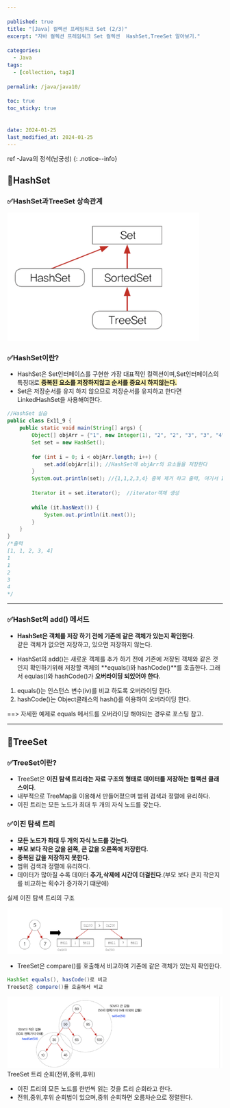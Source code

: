 ```yaml
---

published: true
title: "[Java] 컬렉션 프레임워크 Set (2/3)"
excerpt: "자바 컬렉션 프레임워크 Set 컬렉션  HashSet,TreeSet 알아보기."

categories:
  - Java
tags:
  - [collection, tag2]

permalink: /java/java10/

toc: true
toc_sticky: true


date: 2024-01-25
last_modified_at: 2024-01-25
---
```


ref -Java의 정석(남궁성) 
{: .notice--info}


## 📌HashSet


### ✅HashSet과TreeSet 상속관계


![image description](/assets/images/hash.png)<br>


### ✅HashSet이란?
* HashSet은 Set인터페이스를 구현한 가장 대표적인 컬렉션이며,Set인터페이스의 특징대로<span style="background-color:#fff5b1"> **중복된 요소를 저장하지않고 순서를 중요시 하지않는다.**</span><br>
* Set은 저장순서를 유지 하지 않으므로 저장순서를 유지하고 한다면 LinkedHashSet을 사용해여한다.


```java
//HashSet 실습
public class Ex11_9 {
    public static void main(String[] args) {
        Object[] objArr = {"1", new Integer(1), "2", "2", "3", "3", "4", "4", "4"};
        Set set = new HashSet();

        for (int i = 0; i < objArr.length; i++) {
            set.add(objArr[i]); //HashSet에 objArr의 요소들을 저장한다
        }
        System.out.println(set); //{1,1,2,3,4} 중복 제거 하고 출력, 여기서 1은 문자열과,인터저 타입1이므로 서로 다르므로 같은 1이 두개 출력

        Iterator it = set.iterator();  //iterator객체 생성 

        while (it.hasNext()) {
            System.out.println(it.next());
        }
    }
}
/*출력
[1, 1, 2, 3, 4]
1
1
2
3
4
*/

```

---


### ✅HashSet의 add() 메서드
* **HashSet은 객체를 저장 하기 전에 기존에 같은 객체가 있는지 확인한다**. <br>
같은 객체가 없으면 저장하고, 있으면 저장하지 않는다.

* HashSet의 add()는 새로운 객체를 추가 하기 전에 기존에 저장된 객체와 같은 것인지 확인하기위해 저장할 객체의 **equals()와 hashCode()**를 호출한다.
그래서 equlas()와 hashCode()가 **오버라이딩 되있어야 한다**.
1. equals()는 인스턴스 변수(iv)를 비교 하도록 오버라이딩 한다.
2. hashCode()는 Object클래스의 hash()를 이용하여 오버라이딩 한다.

==> 자세한 예제로 equals 메서드를 오버라이딩 해야되는 경우로 포스팅 참고.

---

## 📌TreeSet


### ✅TreeSet이란?
* TreeSet은 **이진 탐색 트리라는 자료 구조의 형태로 데이터를 저장하는 컬랙션 클래스이다**.
* 내부적으로 TreeMap을 이용해서 만들어졌으며 범위 검색과 정렬에 유리하다.
* 이진 트리는 모든 노드가 최대 두 개의 자식 노드를 갖는다.

### ✅이진 탐색 트리

* **모든 노드가 최대 두 개의 자식 노드를 갖는다.**
* **부모 보다 작은 값을 왼쪽, 큰 값을 오른쪽에 저장한다.**
* **중복된 값을 저장하지 못한다.**
* 범위 검색과 정렬에 유리하다.
* 데이터가 많아질 수록 데이터 **추가,삭제에 시간이 더걸린다**.(부모 보다 큰지 작은지를 비교하는 획수가 증가하기 떄문에)

 실제 이진 탐색 트리의 구조<br> 

![image description](/assets/images/treeset.png)<br>


* TreeSet은 compare()를 호출해서 비교하여 기존에 같은 객체가 있는지 확인한다.

```java
HashSet equals(), hasCode()로 비교
TreeSet은 compare()를 호출해서 비교
```

![image description](/assets/images/treeset1.png)<br>
TreeSet 트리 순회(전위,중위,후위)
* 이진 트리의 모든 노드를 한번씩 읽는 것을 트리 순회라고 한다.
* 전위,중위,후위 순회법이 있으며,중위 순회하면 오름차순으로 정렬된다.